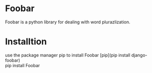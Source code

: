 # Foobar
Foobar is a python library for dealing with word plurazlization.

# Installtion 
use the package manager pip  to install Foobar [pip](pip install django-foobar)  
            pip install Foobar 
